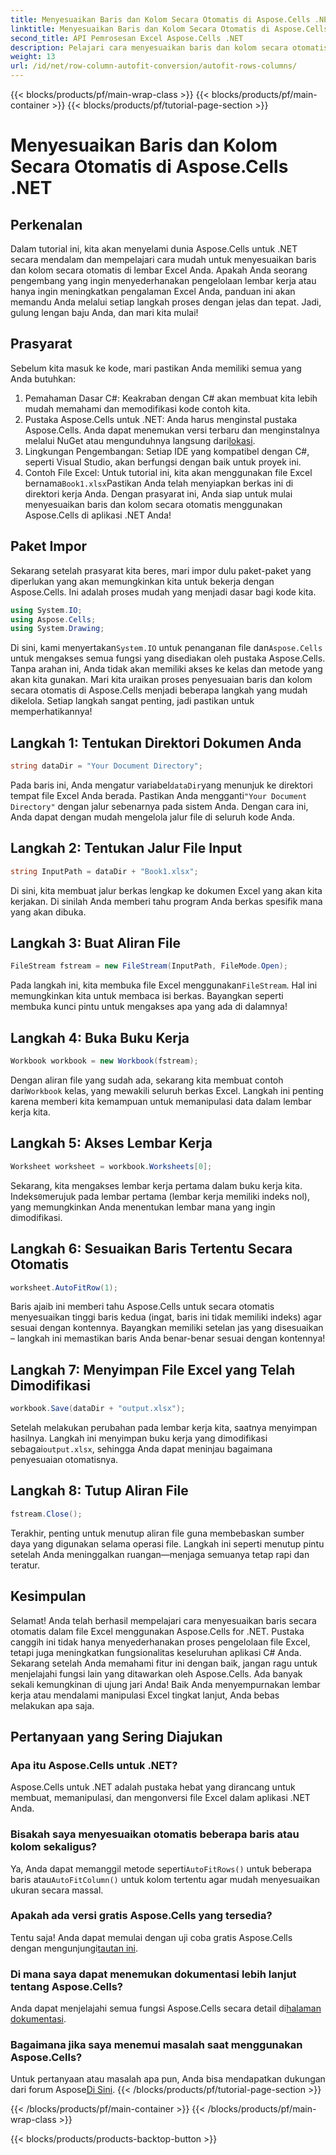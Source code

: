 ```yaml
---
title: Menyesuaikan Baris dan Kolom Secara Otomatis di Aspose.Cells .NET
linktitle: Menyesuaikan Baris dan Kolom Secara Otomatis di Aspose.Cells .NET
second_title: API Pemrosesan Excel Aspose.Cells .NET
description: Pelajari cara menyesuaikan baris dan kolom secara otomatis di Excel dengan Aspose.Cells for .NET. Panduan langkah demi langkah yang mudah untuk meningkatkan format spreadsheet Anda.
weight: 13
url: /id/net/row-column-autofit-conversion/autofit-rows-columns/
---
```


{{< blocks/products/pf/main-wrap-class >}}
{{< blocks/products/pf/main-container >}}
{{< blocks/products/pf/tutorial-page-section >}}

# Menyesuaikan Baris dan Kolom Secara Otomatis di Aspose.Cells .NET

## Perkenalan
Dalam tutorial ini, kita akan menyelami dunia Aspose.Cells untuk .NET secara mendalam dan mempelajari cara mudah untuk menyesuaikan baris dan kolom secara otomatis di lembar Excel Anda. Apakah Anda seorang pengembang yang ingin menyederhanakan pengelolaan lembar kerja atau hanya ingin meningkatkan pengalaman Excel Anda, panduan ini akan memandu Anda melalui setiap langkah proses dengan jelas dan tepat. Jadi, gulung lengan baju Anda, dan mari kita mulai!
## Prasyarat
Sebelum kita masuk ke kode, mari pastikan Anda memiliki semua yang Anda butuhkan:
1. Pemahaman Dasar C#: Keakraban dengan C# akan membuat kita lebih mudah memahami dan memodifikasi kode contoh kita.
2.  Pustaka Aspose.Cells untuk .NET: Anda harus menginstal pustaka Aspose.Cells. Anda dapat menemukan versi terbaru dan menginstalnya melalui NuGet atau mengunduhnya langsung dari[lokasi](https://releases.aspose.com/cells/net/).
3. Lingkungan Pengembangan: Setiap IDE yang kompatibel dengan C#, seperti Visual Studio, akan berfungsi dengan baik untuk proyek ini.
4. Contoh File Excel: Untuk tutorial ini, kita akan menggunakan file Excel bernama`Book1.xlsx`Pastikan Anda telah menyiapkan berkas ini di direktori kerja Anda.
Dengan prasyarat ini, Anda siap untuk mulai menyesuaikan baris dan kolom secara otomatis menggunakan Aspose.Cells di aplikasi .NET Anda!
## Paket Impor
Sekarang setelah prasyarat kita beres, mari impor dulu paket-paket yang diperlukan yang akan memungkinkan kita untuk bekerja dengan Aspose.Cells. Ini adalah proses mudah yang menjadi dasar bagi kode kita.
```csharp
using System.IO;
using Aspose.Cells;
using System.Drawing;
```
 Di sini, kami menyertakan`System.IO` untuk penanganan file dan`Aspose.Cells` untuk mengakses semua fungsi yang disediakan oleh pustaka Aspose.Cells. Tanpa arahan ini, Anda tidak akan memiliki akses ke kelas dan metode yang akan kita gunakan.
Mari kita uraikan proses penyesuaian baris dan kolom secara otomatis di Aspose.Cells menjadi beberapa langkah yang mudah dikelola. Setiap langkah sangat penting, jadi pastikan untuk memperhatikannya!
## Langkah 1: Tentukan Direktori Dokumen Anda
```csharp
string dataDir = "Your Document Directory";
```
 Pada baris ini, Anda mengatur variabel`dataDir`yang menunjuk ke direktori tempat file Excel Anda berada. Pastikan Anda mengganti`"Your Document Directory"` dengan jalur sebenarnya pada sistem Anda. Dengan cara ini, Anda dapat dengan mudah mengelola jalur file di seluruh kode Anda.
## Langkah 2: Tentukan Jalur File Input
```csharp
string InputPath = dataDir + "Book1.xlsx";
```
Di sini, kita membuat jalur berkas lengkap ke dokumen Excel yang akan kita kerjakan. Di sinilah Anda memberi tahu program Anda berkas spesifik mana yang akan dibuka.
## Langkah 3: Buat Aliran File
```csharp
FileStream fstream = new FileStream(InputPath, FileMode.Open);
```
 Pada langkah ini, kita membuka file Excel menggunakan`FileStream`. Hal ini memungkinkan kita untuk membaca isi berkas. Bayangkan seperti membuka kunci pintu untuk mengakses apa yang ada di dalamnya!
## Langkah 4: Buka Buku Kerja
```csharp
Workbook workbook = new Workbook(fstream);
```
 Dengan aliran file yang sudah ada, sekarang kita membuat contoh dari`Workbook` kelas, yang mewakili seluruh berkas Excel. Langkah ini penting karena memberi kita kemampuan untuk memanipulasi data dalam lembar kerja kita.
## Langkah 5: Akses Lembar Kerja
```csharp
Worksheet worksheet = workbook.Worksheets[0];
```
 Sekarang, kita mengakses lembar kerja pertama dalam buku kerja kita. Indeks`0`merujuk pada lembar pertama (lembar kerja memiliki indeks nol), yang memungkinkan Anda menentukan lembar mana yang ingin dimodifikasi.
## Langkah 6: Sesuaikan Baris Tertentu Secara Otomatis
```csharp
worksheet.AutoFitRow(1);
```
Baris ajaib ini memberi tahu Aspose.Cells untuk secara otomatis menyesuaikan tinggi baris kedua (ingat, baris ini tidak memiliki indeks) agar sesuai dengan kontennya. Bayangkan memiliki setelan jas yang disesuaikan – langkah ini memastikan baris Anda benar-benar sesuai dengan kontennya!
## Langkah 7: Menyimpan File Excel yang Telah Dimodifikasi
```csharp
workbook.Save(dataDir + "output.xlsx");
```
 Setelah melakukan perubahan pada lembar kerja kita, saatnya menyimpan hasilnya. Langkah ini menyimpan buku kerja yang dimodifikasi sebagai`output.xlsx`, sehingga Anda dapat meninjau bagaimana penyesuaian otomatisnya.
## Langkah 8: Tutup Aliran File
```csharp
fstream.Close();
```
Terakhir, penting untuk menutup aliran file guna membebaskan sumber daya yang digunakan selama operasi file. Langkah ini seperti menutup pintu setelah Anda meninggalkan ruangan—menjaga semuanya tetap rapi dan teratur.
## Kesimpulan
Selamat! Anda telah berhasil mempelajari cara menyesuaikan baris secara otomatis dalam file Excel menggunakan Aspose.Cells for .NET. Pustaka canggih ini tidak hanya menyederhanakan proses pengelolaan file Excel, tetapi juga meningkatkan fungsionalitas keseluruhan aplikasi C# Anda. 
Sekarang setelah Anda memahami fitur ini dengan baik, jangan ragu untuk menjelajahi fungsi lain yang ditawarkan oleh Aspose.Cells. Ada banyak sekali kemungkinan di ujung jari Anda! Baik Anda menyempurnakan lembar kerja atau mendalami manipulasi Excel tingkat lanjut, Anda bebas melakukan apa saja.
## Pertanyaan yang Sering Diajukan
### Apa itu Aspose.Cells untuk .NET?
Aspose.Cells untuk .NET adalah pustaka hebat yang dirancang untuk membuat, memanipulasi, dan mengonversi file Excel dalam aplikasi .NET Anda.
### Bisakah saya menyesuaikan otomatis beberapa baris atau kolom sekaligus?
 Ya, Anda dapat memanggil metode seperti`AutoFitRows()` untuk beberapa baris atau`AutoFitColumn()` untuk kolom tertentu agar mudah menyesuaikan ukuran secara massal.
### Apakah ada versi gratis Aspose.Cells yang tersedia?
 Tentu saja! Anda dapat memulai dengan uji coba gratis Aspose.Cells dengan mengunjungi[tautan ini](https://releases.aspose.com/).
### Di mana saya dapat menemukan dokumentasi lebih lanjut tentang Aspose.Cells?
Anda dapat menjelajahi semua fungsi Aspose.Cells secara detail di[halaman dokumentasi](https://reference.aspose.com/cells/net/).
### Bagaimana jika saya menemui masalah saat menggunakan Aspose.Cells?
 Untuk pertanyaan atau masalah apa pun, Anda bisa mendapatkan dukungan dari forum Aspose[Di Sini](https://forum.aspose.com/c/cells/9).
{{< /blocks/products/pf/tutorial-page-section >}}

{{< /blocks/products/pf/main-container >}}
{{< /blocks/products/pf/main-wrap-class >}}

{{< blocks/products/products-backtop-button >}}
